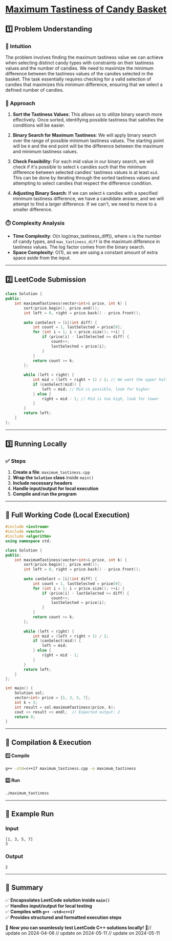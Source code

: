 # **[Maximum Tastiness of Candy Basket](https://leetcode.com/problems/maximum-tastiness-of-candy-basket/description/)**  

## **1️⃣ Problem Understanding**  
### **📌 Intuition**  
The problem involves finding the maximum tastiness value we can achieve when selecting distinct candy types with constraints on their tastiness values and the number of candies. We need to maximize the minimum difference between the tastiness values of the candies selected in the basket. The task essentially requires checking for a valid selection of candies that maximizes this minimum difference, ensuring that we select a defined number of candies.

### **🚀 Approach**  
1. **Sort the Tastiness Values**: This allows us to utilize binary search more effectively. Once sorted, identifying possible tastiness that satisfies the conditions will be easier.
  
2. **Binary Search for Maximum Tastiness**: We will apply binary search over the range of possible minimum tastiness values. The starting point will be `0` and the end point will be the difference between the maximum and minimum tastiness values.

3. **Check Feasibility**: For each mid value in our binary search, we will check if it's possible to select `k` candies such that the minimum difference between selected candies' tastiness values is at least `mid`. This can be done by iterating through the sorted tastiness values and attempting to select candies that respect the difference condition.

4. **Adjusting Binary Search**: If we can select `k` candies with a specified minimum tastiness difference, we have a candidate answer, and we will attempt to find a larger difference. If we can't, we need to move to a smaller difference.

### **⏱️ Complexity Analysis**  
- **Time Complexity**: O(n log(max_tastiness_diff)), where `n` is the number of candy types, and `max_tastiness_diff` is the maximum difference in tastiness values. The log factor comes from the binary search.
- **Space Complexity**: O(1), as we are using a constant amount of extra space aside from the input.

---  

## **2️⃣ LeetCode Submission**  
```cpp
class Solution {
public:
    int maximumTastiness(vector<int>& price, int k) {
        sort(price.begin(), price.end());
        int left = 0, right = price.back() - price.front();
        
        auto canSelect = [&](int diff) {
            int count = 1, lastSelected = price[0];
            for (int i = 1; i < price.size(); ++i) {
                if (price[i] - lastSelected >= diff) {
                    count++;
                    lastSelected = price[i];
                }
            }
            return count >= k;
        };
        
        while (left < right) {
            int mid = (left + right + 1) / 2; // We want the upper half
            if (canSelect(mid)) {
                left = mid; // Mid is possible, look for higher
            } else {
                right = mid - 1; // Mid is too high, look for lower
            }
        }
        return left;
    }
};  
```  

---  

## **3️⃣ Running Locally**  
### **✅ Steps**  
1. **Create a file**: `maximum_tastiness.cpp`  
2. **Wrap the `Solution` class** inside `main()`  
3. **Include necessary headers**  
4. **Handle input/output for local execution**  
5. **Compile and run the program**  

---  

## **📝 Full Working Code (Local Execution)**  
```cpp
#include <iostream>
#include <vector>
#include <algorithm>
using namespace std;

class Solution {
public:
    int maximumTastiness(vector<int>& price, int k) {
        sort(price.begin(), price.end());
        int left = 0, right = price.back() - price.front();
        
        auto canSelect = [&](int diff) {
            int count = 1, lastSelected = price[0];
            for (int i = 1; i < price.size(); ++i) {
                if (price[i] - lastSelected >= diff) {
                    count++;
                    lastSelected = price[i];
                }
            }
            return count >= k;
        };
        
        while (left < right) {
            int mid = (left + right + 1) / 2;
            if (canSelect(mid)) {
                left = mid;
            } else {
                right = mid - 1;
            }
        }
        return left;
    }
};

int main() {
    Solution sol;
    vector<int> price = {1, 3, 5, 7};
    int k = 3;
    int result = sol.maximumTastiness(price, k);
    cout << result << endl;  // Expected output: 2
    return 0;
}
```  

---  

## **🔧 Compilation & Execution**  
#### **1️⃣ Compile**  
```bash
g++ -std=c++17 maximum_tastiness.cpp -o maximum_tastiness
```  

#### **2️⃣ Run**  
```bash
./maximum_tastiness
```  

---  

## **🎯 Example Run**  
### **Input**  
```
[1, 3, 5, 7]
3
```  
### **Output**  
```
2
```  

---  

## **📌 Summary**  
✅ **Encapsulates LeetCode solution inside `main()`**  
✅ **Handles input/output for local testing**  
✅ **Compiles with `g++ -std=c++17`**  
✅ **Provides structured and formatted execution steps**  

🚀 **Now you can seamlessly test LeetCode C++ solutions locally!** 🚀// update on 2024-04-06
// update on 2024-05-11
// update on 2024-05-11
